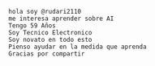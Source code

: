       hola soy @rudari2110
      me interesa aprender sobre AI
      Tengo 59 Años
      Soy Tecnico Electronico
      Soy novato en todo esto
      Pienso ayudar en la medida que aprenda
      Gracias por compartir
<!---
rudari2110/rudari2110 is a ✨ special ✨ repository because its `README.md` (this file) appears on your GitHub profile.
You can click the Preview link to take a look at your changes.
--->

